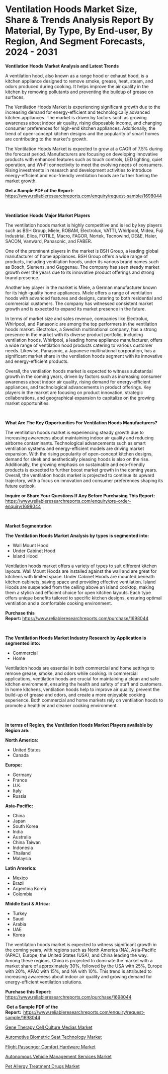 <p><h1>Ventilation Hoods Market Size, Share & Trends Analysis Report By Material, By Type, By End-user, By Region, And Segment Forecasts, 2024 - 2031</h1></p><p><strong>Ventilation Hoods Market Analysis and Latest Trends</strong></p>
<p><p>A ventilation hood, also known as a range hood or exhaust hood, is a kitchen appliance designed to remove smoke, grease, heat, steam, and odors produced during cooking. It helps improve the air quality in the kitchen by removing pollutants and preventing the buildup of grease on surfaces.</p><p>The Ventilation Hoods Market is experiencing significant growth due to the increasing demand for energy-efficient and technologically advanced kitchen appliances. The market is driven by factors such as growing awareness about indoor air quality, rising disposable income, and changing consumer preferences for high-end kitchen appliances. Additionally, the trend of open-concept kitchen designs and the popularity of smart homes are contributing to the market's growth.</p><p>The Ventilation Hoods Market is expected to grow at a CAGR of 7.5% during the forecast period. Manufacturers are focusing on developing innovative products with enhanced features such as touch controls, LED lighting, quiet operation, and Wi-Fi connectivity to meet the evolving needs of consumers. Rising investments in research and development activities to introduce energy-efficient and eco-friendly ventilation hoods are further fueling the market growth.</p></p>
<p><strong>Get a Sample PDF of the Report:&nbsp;</strong> <a href="https://www.reliableresearchreports.com/enquiry/request-sample/1698044">https://www.reliableresearchreports.com/enquiry/request-sample/1698044</a></p>
<p>&nbsp;</p>
<p><strong>Ventilation Hoods Major Market Players</strong></p>
<p><p>The ventilation hoods market is highly competitive and is led by key players such as BSH Group, Miele, ROBAM, Electrolux, VATTI, Whirlpool, Midea, Fuji Industrial, Elica, FOTILE, Macro, FAGOR, Nortek, Tecnowind, DE&E, Haier, SACON, Vanward, Panasonic, and FABER.</p><p>One of the prominent players in the market is BSH Group, a leading global manufacturer of home appliances. BSH Group offers a wide range of products, including ventilation hoods, under its various brand names such as Bosch, Siemens, and Gaggenau. The company has seen steady market growth over the years due to its innovative product offerings and strong brand presence.</p><p>Another key player in the market is Miele, a German manufacturer known for its high-quality home appliances. Miele offers a range of ventilation hoods with advanced features and designs, catering to both residential and commercial customers. The company has witnessed consistent market growth and is expected to expand its market presence in the future.</p><p>In terms of market size and sales revenue, companies like Electrolux, Whirlpool, and Panasonic are among the top performers in the ventilation hoods market. Electrolux, a Swedish multinational company, has a strong presence in the market with its diverse product portfolio, including ventilation hoods. Whirlpool, a leading home appliance manufacturer, offers a wide range of ventilation hood products catering to various customer needs. Likewise, Panasonic, a Japanese multinational corporation, has a significant market share in the ventilation hoods segment with its innovative and energy-efficient products.</p><p>Overall, the ventilation hoods market is expected to witness substantial growth in the coming years, driven by factors such as increasing consumer awareness about indoor air quality, rising demand for energy-efficient appliances, and technological advancements in product offerings. Key players in the market are focusing on product innovation, strategic collaborations, and geographical expansion to capitalize on the growing market opportunities.</p></p>
<p>&nbsp;</p>
<p><strong>What Are The Key Opportunities For Ventilation Hoods Manufacturers?</strong></p>
<p><p>The ventilation hoods market is experiencing steady growth due to increasing awareness about maintaining indoor air quality and reducing airborne contaminants. Technological advancements such as smart ventilation systems and energy-efficient models are driving market expansion. With the rising popularity of open-concept kitchen designs, demand for sleek and aesthetically pleasing hoods is also on the rise. Additionally, the growing emphasis on sustainable and eco-friendly products is expected to further boost market growth in the coming years. Overall, the ventilation hoods market is projected to continue its upward trajectory, with a focus on innovation and consumer preferences shaping its future outlook.</p></p>
<p><strong>Inquire or Share Your Questions If Any Before Purchasing This Report:</strong> <a href="https://www.reliableresearchreports.com/enquiry/pre-order-enquiry/1698044">https://www.reliableresearchreports.com/enquiry/pre-order-enquiry/1698044</a></p>
<p>&nbsp;</p>
<p><strong>Market Segmentation</strong></p>
<p><strong>The Ventilation Hoods Market Analysis by types is segmented into:</strong></p>
<p><ul><li>Wall Mount Hood</li><li>Under Cabinet Hood</li><li>Island Hood</li></ul></p>
<p><p>Ventilation hoods market offers a variety of types to suit different kitchen layouts. Wall Mount Hoods are installed against the wall and are great for kitchens with limited space. Under Cabinet Hoods are mounted beneath kitchen cabinets, saving space and providing effective ventilation. Island Hoods are suspended from the ceiling above an island cooktop, making them a stylish and efficient choice for open kitchen layouts. Each type offers unique benefits tailored to specific kitchen designs, ensuring optimal ventilation and a comfortable cooking environment.</p></p>
<p><strong>Purchase this Report:&nbsp;</strong><a href="https://www.reliableresearchreports.com/purchase/1698044">https://www.reliableresearchreports.com/purchase/1698044</a></p>
<p>&nbsp;</p>
<p><strong>The Ventilation Hoods Market Industry Research by Application is segmented into:</strong></p>
<p><ul><li>Commercial</li><li>Home</li></ul></p>
<p><p>Ventilation hoods are essential in both commercial and home settings to remove grease, smoke, and odors while cooking. In commercial applications, ventilation hoods are crucial for maintaining a clean and safe kitchen environment, ensuring the health and safety of staff and customers. In home kitchens, ventilation hoods help to improve air quality, prevent the build-up of grease and odors, and create a more enjoyable cooking experience. Both commercial and home markets rely on ventilation hoods to promote a healthier and cleaner cooking environment.</p></p>
<p>&nbsp;</p>
<p><strong>In terms of Region, the Ventilation Hoods Market Players available by Region are:</strong></p>
<p>
    <p> <strong> North America: </strong>
        <ul>
            <li>United States</li>
            <li>Canada</li>
        </ul>
        </p> 
    <p> <strong> Europe: </strong>
        <ul>
            <li>Germany</li>
            <li>France</li>
            <li>U.K.</li>
            <li>Italy</li>
            <li>Russia</li>
        </ul>
        </p> 
    <p> <strong> Asia-Pacific: </strong>
        <ul>
            <li>China</li>
            <li>Japan</li>
            <li>South Korea</li>
            <li>India</li>
            <li>Australia</li>
            <li>China Taiwan</li>
            <li>Indonesia</li>
            <li>Thailand</li>
            <li>Malaysia</li>
        </ul>
        </p> 
    <p> <strong> Latin America: </strong>
        <ul>
            <li>Mexico</li>
            <li>Brazil</li>
            <li>Argentina Korea</li>
            <li>Colombia</li>
        </ul>
        </p> 
    <p> <strong> Middle East & Africa: </strong>
        <ul>
            <li>Turkey</li>
            <li>Saudi</li>
            <li>Arabia</li>
            <li>UAE</li>
            <li>Korea</li>
        </ul>
    </p>
    </p>
<p><p>The ventilation hoods market is expected to witness significant growth in the coming years, with regions such as North America (NA), Asia-Pacific (APAC), Europe, the United States (USA), and China leading the way. Among these regions, China is projected to dominate the market with a market share of approximately 30%, followed by the USA with 25%, Europe with 20%, APAC with 15%, and NA with 10%. This trend is attributed to increasing awareness about indoor air quality and growing demand for energy-efficient ventilation solutions.</p></p>
<p><strong>Purchase this Report: </strong><a href="https://www.reliableresearchreports.com/purchase/1698044">https://www.reliableresearchreports.com/purchase/1698044</a></p>
<p>&nbsp;<strong>Get a Sample PDF of the Report:&nbsp;&nbsp;</strong><a href="https://www.reliableresearchreports.com/enquiry/request-sample/1698044">https://www.reliableresearchreports.com/enquiry/request-sample/1698044</a></p>
<p><strong></strong></p>
<p><p><a href="https://medium.com/@natlockman/gene-therapy-cell-culture-medias-market-report-reveals-the-latest-trends-and-growth-opportunities-7d72e7318f3c">Gene Therapy Cell Culture Medias Market</a></p><p><a href="https://medium.com/@natlockman/analyzing-automotive-biometric-seat-technology-market-global-industry-perspective-and-forecast-d9cb193f83f2">Automotive Biometric Seat Technology Market</a></p><p><a href="https://medium.com/@natlockman/flight-passenger-comfort-hardware-market-size-and-market-trends-complete-industry-overview-2024-38bede805950">Flight Passenger Comfort Hardware Market</a></p><p><a href="https://medium.com/@natlockman/autonomous-vehicle-management-services-market-share-evolution-and-market-growth-trends-2024-2031-bd42546397ec">Autonomous Vehicle Management Services Market</a></p><p><a href="https://medium.com/@natlockman/pet-allergy-treatment-drugs-market-share-evolution-and-market-growth-trends-2024-2031-de29bba420b2">Pet Allergy Treatment Drugs Market</a></p></p>
